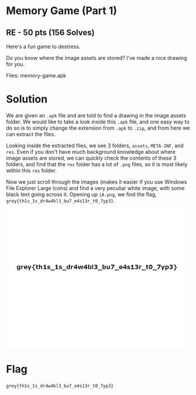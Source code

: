 # Memory Game (Part 1)

## RE - 50 pts (156 Solves)

Here's a fun game to destress.

Do you know where the image assets are stored? I've made a nice drawing for you.

Files: memory-game.apk

# Solution

We are given an `.apk` file and are told to find a drawing in the image assets folder. We would like to take a look inside this `.apk` file, and one easy way to do so is to simply change the extension from `.apk` to `.zip`, and from here we can extract the files.

Looking inside the extracted files, we see 3 folders, `assets`, `META-INF`, and `res`. Even if you don't have much background knowledge about where image assets are stored, we can quickly check the contents of these 3 folders, and find that the `res` folder has a lot of `.png` files, so it is most likely within this `res` folder.

Now we just scroll through the images (makes it easier if you use Windows File Explorer Large Icons) and find a very peculiar white image, with some black text going across it. Opening up `iA.png`, we find the flag, `grey{th1s_1s_dr4w4bl3_bu7_e4s13r_t0_7yp3}`.

![iA.png](./Memory%20Game%20(Part%201)/iA.png)

# Flag

`grey{th1s_1s_dr4w4bl3_bu7_e4s13r_t0_7yp3}`